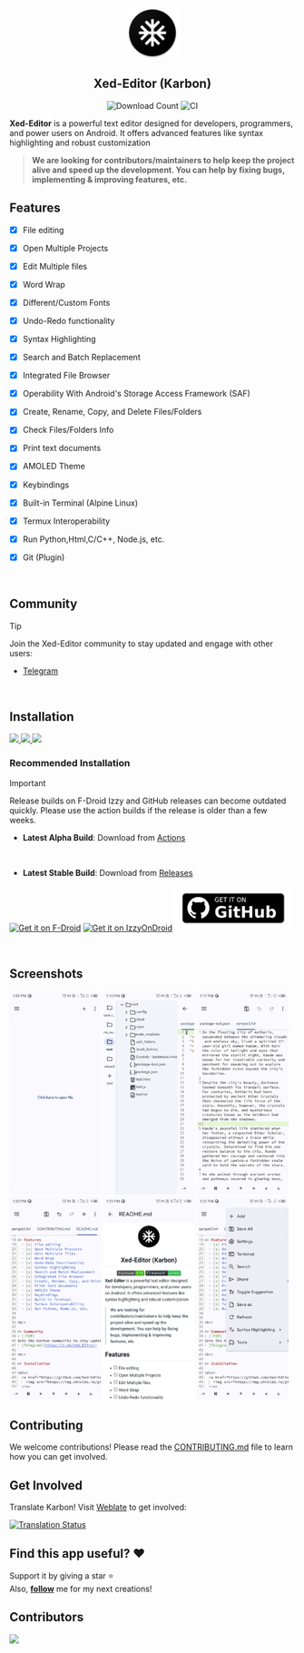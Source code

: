 <p align="center">
  <img src="/fastlane/metadata/android/en-US/images/icon.png" alt="Karbon Editor" width="90" height="90"/>
</p>

<h2 align="center"><b>Xed-Editor (Karbon)</b></h2>

<div align="center">


  <img src="https://img.shields.io/github/downloads/Xed-Editor/Xed-Editor/total?label=Downloads" alt="Download Count">
  <img src="https://github.com/Rohitkushvaha01/Xed-Editor/actions/workflows/android.yml/badge.svg?event=push" alt="CI">
</div>

**Xed-Editor** is a powerful text editor designed for developers, programmers, and power users on Android. It offers advanced features like syntax highlighting and robust customization

> **We are looking for contributors/maintainers to help keep the project alive and speed up the development. You can help by fixing bugs, implementing & improving features, etc.**

## Features
  - [x] File editing
  - [x] Open Multiple Projects
  - [x] Edit Multiple files
  - [x] Word Wrap
  - [X] Different/Custom Fonts
  - [x] Undo-Redo functionality
  - [x] Syntax Highlighting
  - [x] Search and Batch Replacement
  - [x] Integrated File Browser
  - [x] Operability With Android's Storage Access Framework (SAF)
  - [x] Create, Rename, Copy, and Delete Files/Folders
  - [x] Check Files/Folders Info
  - [x] Print text documents
  - [x] AMOLED Theme
  - [x] Keybindings
  - [x] Built-in Terminal (Alpine Linux)
  - [x] Termux Interoperability
  - [x] Run Python,Html,C/C++, Node.js, etc.
  - [x] Git (Plugin)


<br>

## Community
> [!TIP]
Join the Xed-Editor community to stay updated and engage with other users:
- [Telegram](https://t.me/Xed_Editor)

<br>


## Installation

<div>
  <a href="https://github.com/Xed-Editor/Xed-Editor/releases">
    <img src="https://img.shields.io/github/v/release/Rohitkushvaha01/Xed-Editor?include_prereleases&sort=date&display_name=tag">
  </a>
  <a href="https://android.izzysoft.de/repo/apk/com.rk.xededitor">
    <img src="https://img.shields.io/endpoint?url=https://apt.izzysoft.de/fdroid/api/v1/shield/com.rk.xededitor&label=IzzyOnDroid&cacheSeconds=33000">
  </a>
  <a href="https://f-droid.org/packages/com.rk.xededitor">
    <img src="https://img.shields.io/f-droid/v/com.rk.xededitor">
  </a>
</div>

### Recommended Installation
> [!IMPORTANT]
Release builds on F-Droid Izzy and GitHub releases can become outdated quickly. Please use the action builds if the release is older than a few weeks.

- **Latest Alpha Build**: Download from [Actions](https://github.com/Xed-Editor/Xed-Editor/actions/)

<br>

- **Latest Stable Build**: Download from [Releases](https://github.com/Xed-Editor/Xed-Editor/releases)

[<img src="https://fdroid.gitlab.io/artwork/badge/get-it-on.png" alt="Get it on F-Droid" height="80">](https://f-droid.org/packages/com.rk.xededitor)
[<img src="https://gitlab.com/IzzyOnDroid/repo/-/raw/master/assets/IzzyOnDroid.png?ref_type=heads" alt="Get it on IzzyOnDroid" height="80">](https://apt.izzysoft.de/fdroid/index/apk/com.rk.xededitor)
[<img src="https://raw.githubusercontent.com/Kunzisoft/Github-badge/main/get-it-on-github.png" alt="Get it on GitHub" height="80">](https://github.com/Xed-Editor/Xed-Editor/releases/latest)

<br>

## Screenshots

<div>
  <img src="/fastlane/metadata/android/en-US/images/phoneScreenshots/01.png" width="32%" />
  <img src="/fastlane/metadata/android/en-US/images/phoneScreenshots/02.png" width="32%" />
  <img src="/fastlane/metadata/android/en-US/images/phoneScreenshots/03.png" width="32%" />
</div>
<div>
  <img src="/fastlane/metadata/android/en-US/images/phoneScreenshots/04.png" width="32%" />
  <img src="/fastlane/metadata/android/en-US/images/phoneScreenshots/05.png" width="32%" />
  <img src="/fastlane/metadata/android/en-US/images/phoneScreenshots/06.png" width="32%" />
</div>


## Contributing

We welcome contributions! Please read the [CONTRIBUTING.md](/docs/CONTRIBUTING.md) file to learn how you can get involved.


## Get Involved

Translate Karbon! Visit [Weblate](https://hosted.weblate.org/engage/xed-editor/) to get involved:

<a href="https://hosted.weblate.org/engage/xed-editor/">
    <img src="https://hosted.weblate.org/widgets/xed-editor/-/multi-auto.svg" alt="Translation Status">
</a>


## Find this app useful? :heart:
Support it by giving a star :star: <br>
Also, **__[follow](https://github.com/Rohitkushvaha01)__** me for my next creations!

## Contributors
<a href="https://github.com/Xed-Editor/Xed-Editor/graphs/contributors">
  <img src="https://contrib.rocks/image?repo=Xed-Editor/Xed-Editor" />
</a>
